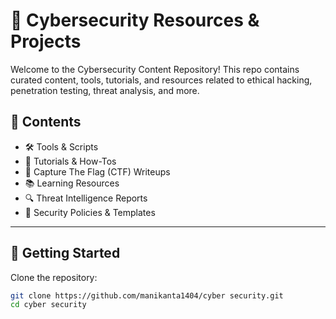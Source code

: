 # 🔐 Cybersecurity Resources & Projects

Welcome to the Cybersecurity Content Repository! This repo contains curated content, tools, tutorials, and resources related to ethical hacking, penetration testing, threat analysis, and more.

## 📂 Contents

- 🛠️ Tools & Scripts
- 📘 Tutorials & How-Tos
- 📂 Capture The Flag (CTF) Writeups
- 📚 Learning Resources
- 🔍 Threat Intelligence Reports
- 📄 Security Policies & Templates

---

## 🚀 Getting Started

Clone the repository:

```bash
git clone https://github.com/manikanta1404/cyber security.git
cd cyber security
